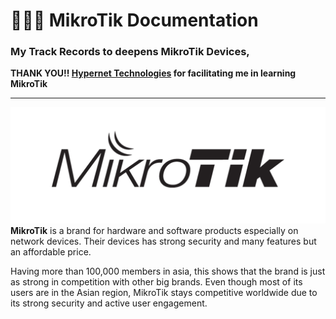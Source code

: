 #  👨‍🔧📡 MikroTik Documentation
### My Track Records to deepens MikroTik Devices, <br>
**THANK YOU!! [Hypernet Technologies](https://hypernet.co.id/id/) for facilitating me in learning MikroTik**

---

<img src="Resources/mikrotik.png"> <br>
**MikroTik** is a brand for hardware and software products especially on network devices. Their devices has strong security and many features but an affordable price. <br>

Having more than 100,000 members in asia, this shows that the brand is just as strong in competition with other big brands. Even though most of its users are in the Asian region, MikroTik stays competitive worldwide due to its strong security and active user engagement.
